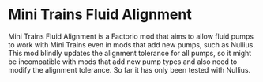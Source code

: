 Mini Trains Fluid Alignment
===========================

Mini Trains Fluid Alignment is a Factorio mod that aims to allow fluid
pumps to work with Mini Trains even in mods that add new pumps, such
as Nullius. This mod blindly updates the alignment tolerance for all
pumps, so it might be incompatible with mods that add new pump types
and also need to modify the alignment tolerance. So far it has only
been tested with Nullius.
